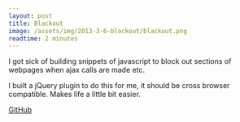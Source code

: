 ```yaml
---
layout: post
title: Blackout
image: /assets/img/2013-3-6-blackout/blackout.png
readtime: 2 minutes
---
```



I got sick of building snippets of javascript to block out sections of webpages when ajax calls are made etc. 

I built a jQuery plugin to do this for me, it should be cross browser compatible. Makes life a little bit easier. 

[GitHub](https://github.com/craiggoddenpayne/blackout.js)